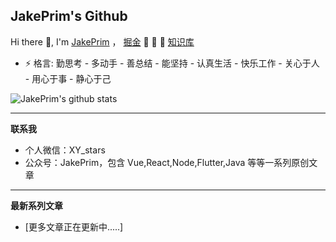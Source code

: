 ## JakePrim's Github

Hi there 👋, I'm <a href="https://juejin.im/user/58b90798128fe10064336192">JakePrim</a> ，  <a href="https://juejin.im/user/58b90798128fe10064336192">掘金</a>  👋 👋 👋 <a href="https://www.yuque.com/jakeprim">知识库</a>

- ⚡ 格言: 勤思考 - 多动手 - 善总结 - 能坚持 - 认真生活 - 快乐工作 - 关心于人 - 用心于事 - 静心于己

![JakePrim's github stats](https://github-readme-stats.vercel.app/api?username=JakePrim&show_icons=true&theme=dracula)

---

**联系我**

* 个人微信：XY_stars
* 公众号：JakePrim，包含 Vue,React,Node,Flutter,Java 等等一系列原创文章

---

**最新系列文章**

* [更多文章正在更新中.....]


